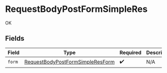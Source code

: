 # RequestBodyPostFormSimpleRes

OK


## Fields

| Field                                                                                           | Type                                                                                            | Required                                                                                        | Description                                                                                     |
| ----------------------------------------------------------------------------------------------- | ----------------------------------------------------------------------------------------------- | ----------------------------------------------------------------------------------------------- | ----------------------------------------------------------------------------------------------- |
| `form`                                                                                          | [RequestBodyPostFormSimpleResForm](../../models/operations/RequestBodyPostFormSimpleResForm.md) | :heavy_check_mark:                                                                              | N/A                                                                                             |